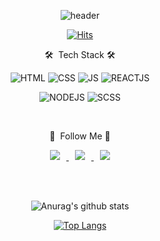 <div align=center>
  
  ![header](https://capsule-render.vercel.app/api?type=waving&color=gradient&height=300&section=header&text=🥋DA%20Min%20Front-End%20&fontSize=90)
  
[![Hits](https://hits.seeyoufarm.com/api/count/incr/badge.svg?url=https%3A%2F%2Fgithub.com%2Fdobbyyo&count_bg=%23CAE7F4&title_bg=%2336ABFF&icon=&icon_color=%23E7E7E7&title=hits&edge_flat=false)](https://hits.seeyoufarm.com)
  
  🛠&nbsp;&nbsp;Tech Stack 🛠

  ![HTML](https://img.shields.io/badge/HTML-E34F26?style=flat-square&logo=CSS3&logoColor=black)
  ![CSS](https://img.shields.io/badge/CSS-1572B6?style=flat-square&logo=CSS3&logoColor=black)
  ![JS](https://img.shields.io/badge/JavaScript-F7DF1E?style=flat-square&logo=JavaScript&logoColor=black)
  ![REACTJS](https://img.shields.io/badge/ReactJs-61DAFB?style=flat-square&logo=React&logoColor=black)
  
  ![NODEJS](https://img.shields.io/badge/NodeJs-339933?style=flat-square&logo=Node.js&logoColor=black)
  ![SCSS](https://img.shields.io/badge/SCSS-CC6699?style=flat-square&logo=Sass&logoColor=black)
  
  <br/>
 
  
  📮&nbsp;&nbsp;Follow Me&nbsp;📮
  
   <a href="https://velog.io/@rlaekals97/">
    <img src="http://img.shields.io/badge/-Tech%20Blog-655ced?style=flat&logo=github&link=https://velog.io/@rlaekals97"
    style="height : auto; margin-left : 10px; margin-right : 10px;"/>
  </a>
  <a href="https://www.instagram.com/da_min_kk/">
    <img src="http://img.shields.io/badge/-Instagram-black?style=flat&logo=Instagram&link=https://www.instagram.com/da_min_kk/"
    style="height : auto; margin-left : 10px; margin-right : 10px;"/>
  </a>
  <a href="mailto:rlaekals9709@gmail.com">
    <img src="https://img.shields.io/badge/Gmail-d14836?style=flat-square&logo=Gmail&logoColor=white&link=mailto:rlaekals9709@gmail.com"
    style="height : auto; margin-left : 10px; margin-right : 10px;"/>
  </a>
  
  
  <br/> <br/>
  
  ![Anurag's github stats](https://github-readme-stats.vercel.app/api?username=dobbyyo&show_icons=true&theme=radical)
   <br/>

  [![Top Langs](https://github-readme-stats.vercel.app/api/top-langs/?username=dobbyyo&layout=compact&theme=dracula)](https://github.com/dobbyyo)
   
</div>




<!--
**dobbyyo/dobbyyo** is a ✨ _special_ ✨ repository because its `README.md` (this file) appears on your GitHub profile.

Here are some ideas to get you started:

- 🔭 I’m currently working on ...
- 🌱 I’m currently learning ...
- 👯 I’m looking to collaborate on ...
- 🤔 I’m looking for help with ...
- 💬 Ask me about ...
- 📫 How to reach me: ...
- 😄 Pronouns: ...
- ⚡ Fun fact: ...
-->
